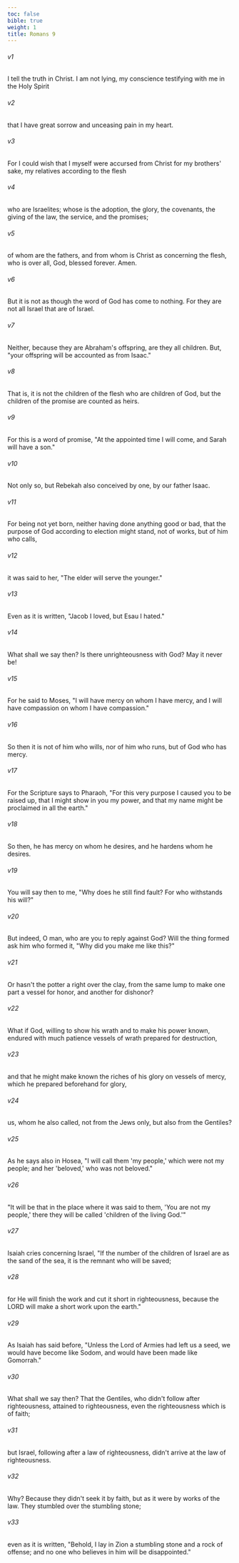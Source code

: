 ```yaml
---
toc: false
bible: true
weight: 1
title: Romans 9
---
```




###### v1 
I tell the truth in Christ. I am not lying, my conscience testifying with me in the Holy Spirit 

###### v2 
that I have great sorrow and unceasing pain in my heart. 

###### v3 
For I could wish that I myself were accursed from Christ for my brothers' sake, my relatives according to the flesh 

###### v4 
who are Israelites; whose is the adoption, the glory, the covenants, the giving of the law, the service, and the promises; 

###### v5 
of whom are the fathers, and from whom is Christ as concerning the flesh, who is over all, God, blessed forever. Amen. 

###### v6 
But it is not as though the word of God has come to nothing. For they are not all Israel that are of Israel. 

###### v7 
Neither, because they are Abraham's offspring, are they all children. But, "your offspring will be accounted as from Isaac." 

###### v8 
That is, it is not the children of the flesh who are children of God, but the children of the promise are counted as heirs. 

###### v9 
For this is a word of promise, "At the appointed time I will come, and Sarah will have a son." 

###### v10 
Not only so, but Rebekah also conceived by one, by our father Isaac. 

###### v11 
For being not yet born, neither having done anything good or bad, that the purpose of God according to election might stand, not of works, but of him who calls, 

###### v12 
it was said to her, "The elder will serve the younger." 

###### v13 
Even as it is written, "Jacob I loved, but Esau I hated." 

###### v14 
What shall we say then? Is there unrighteousness with God? May it never be! 

###### v15 
For he said to Moses, "I will have mercy on whom I have mercy, and I will have compassion on whom I have compassion." 

###### v16 
So then it is not of him who wills, nor of him who runs, but of God who has mercy. 

###### v17 
For the Scripture says to Pharaoh, "For this very purpose I caused you to be raised up, that I might show in you my power, and that my name might be proclaimed in all the earth." 

###### v18 
So then, he has mercy on whom he desires, and he hardens whom he desires. 

###### v19 
You will say then to me, "Why does he still find fault? For who withstands his will?" 

###### v20 
But indeed, O man, who are you to reply against God? Will the thing formed ask him who formed it, "Why did you make me like this?" 

###### v21 
Or hasn't the potter a right over the clay, from the same lump to make one part a vessel for honor, and another for dishonor? 

###### v22 
What if God, willing to show his wrath and to make his power known, endured with much patience vessels of wrath prepared for destruction, 

###### v23 
and that he might make known the riches of his glory on vessels of mercy, which he prepared beforehand for glory, 

###### v24 
us, whom he also called, not from the Jews only, but also from the Gentiles? 

###### v25 
As he says also in Hosea, "I will call them 'my people,' which were not my people; and her 'beloved,' who was not beloved." 

###### v26 
"It will be that in the place where it was said to them, 'You are not my people,' there they will be called 'children of the living God.'" 

###### v27 
Isaiah cries concerning Israel, "If the number of the children of Israel are as the sand of the sea, it is the remnant who will be saved; 

###### v28 
for He will finish the work and cut it short in righteousness, because the LORD will make a short work upon the earth." 

###### v29 
As Isaiah has said before, "Unless the Lord of Armies had left us a seed, we would have become like Sodom, and would have been made like Gomorrah." 

###### v30 
What shall we say then? That the Gentiles, who didn't follow after righteousness, attained to righteousness, even the righteousness which is of faith; 

###### v31 
but Israel, following after a law of righteousness, didn't arrive at the law of righteousness. 

###### v32 
Why? Because they didn't seek it by faith, but as it were by works of the law. They stumbled over the stumbling stone; 

###### v33 
even as it is written, "Behold, I lay in Zion a stumbling stone and a rock of offense; and no one who believes in him will be disappointed."
